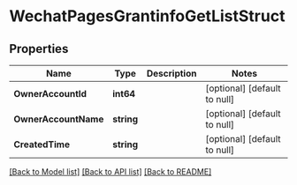 # WechatPagesGrantinfoGetListStruct

## Properties
Name | Type | Description | Notes
------------ | ------------- | ------------- | -------------
**OwnerAccountId** | **int64** |  | [optional] [default to null]
**OwnerAccountName** | **string** |  | [optional] [default to null]
**CreatedTime** | **string** |  | [optional] [default to null]

[[Back to Model list]](../README.md#documentation-for-models) [[Back to API list]](../README.md#documentation-for-api-endpoints) [[Back to README]](../README.md)


